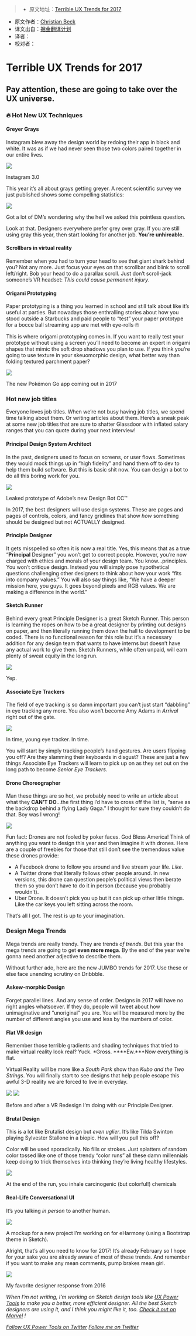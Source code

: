 > * 原文地址：[Terrible UX Trends for 2017](https://medium.com/ux-power-tools/terrible-ux-trends-for-2017-de6faebf099e#.reygjk2nv)
* 原文作者：[Christian Beck](https://medium.com/@cmbeck_?source=post_header_lockup)
* 译文出自：[掘金翻译计划](https://github.com/xitu/gold-miner)
* 译者：
* 校对者：

# Terrible UX Trends for 2017 #

## Pay attention, these are going to take over the UX universe. ##

### 🔥 Hot New UX Techniques ###

#### Greyer Grays ####

Instagram blew away the design world by redoing their app in black and white. It was as if we had never seen those two colors paired together in our entire lives.

<img class="progressiveMedia-noscript js-progressiveMedia-inner" src="https://cdn-images-1.medium.com/max/800/1*XARSm9e47wY9X0X48p4U1A.png">

Instagram 3.0

This year it’s all about grays getting greyer. A recent scientific survey we just published shows some compelling statistics:

[<img class="progressiveMedia-noscript js-progressiveMedia-inner" src="https://cdn-images-1.medium.com/max/800/1*EVKyoiQvtl34AiQb2OImvA.png">
](https://twitter.com/uxpowertools/status/829012492114391040) 

Got a lot of DM’s wondering why the hell we asked this pointless question.

Look at that. Designers everywhere prefer grey over gray. If you are still using gray this year, then start looking for another job. **You’re unhireable.**

#### Scrollbars in virtual reality ####

Remember when you had to turn your head to see that giant shark behind you? Not any more. Just focus your eyes on that scrollbar and blink to scroll left/right. Bob your head to do a parallax scroll. Just don’t scroll-jack someone’s VR headset: *This could cause permanent injury*.

#### Origami Prototyping ####

Paper prototyping is a thing you learned in school and still talk about like it’s useful at parties. But nowadays those enthralling stories about how you stood outside a Starbucks and paid people to “test” your paper prototype for a bocce ball streaming app are met with eye-rolls 🙄

This is where origami prototyping comes in. If you want to really test your prototype without using a screen you’ll need to become an expert in origami shapes that mimic the soft drop shadows you plan to use. If you think you’re going to use texture in your skeuomorphic design, what better way than folding textured parchment paper?

<img class="progressiveMedia-noscript js-progressiveMedia-inner" src="https://cdn-images-1.medium.com/max/800/1*nMRhrf72fkJvvoeEVLidow.png">

The new Pokémon Go app coming out in 2017


### Hot new job titles ###

Everyone loves job titles. When we’re not busy having job titles, we spend time talking about them. Or writing articles about them. Here’s a sneak peak at some new job titles that are sure to shatter Glassdoor with inflated salary ranges that you can quote during your next interview!

#### Principal Design System Architect ####

In the past, designers used to focus on screens, or user flows. Sometimes they would mock things up in “high fidelity” and hand them off to dev to help them build software. But this is basic shit now. You can design a bot to do all this boring work for you.

![](https://cdn-images-1.medium.com/max/800/1*GH02-QpJ7lYeSpaJAsm5pQ.gif)

Leaked prototype of Adobe’s new Design Bot CC™

In 2017, the best designers will use design systems. These are pages and pages of controls, colors, and fancy gridlines that show *how* something should be designed but not ACTUALLY designed.

#### Principle Designer ####

It gets misspelled so often it is now a real title. Yes, this means that as a true “**Principal** Designer” you won’t get to correct people. However, you’re now charged with ethics and morals of your design team. You know…principles. You won’t critique design. Instead you will simply pose hypothetical questions challenging other designers to think about how your work “fits into company values.” You will also say things like, “We have a deeper mission here, you guys. It goes beyond pixels and RGB values. We are making a difference in the world.”

#### Sketch Runner ####

Behind every great Principle Designer is a great Sketch Runner. This person is learning the ropes on how to be a great designer by printing out designs on paper, and then literally running them down the hall to development to be coded. There is no functional reason for this role but it’s a necessary addition for any design team that wants to have interns but doesn’t have any actual work to give them. Sketch Runners, while often unpaid, will earn plenty of sweat equity in the long run.

<img class="progressiveMedia-noscript js-progressiveMedia-inner" src="https://cdn-images-1.medium.com/max/800/1*RVyq0FfNzeeQMjILSqi-FA.png">

Yep.

#### **Associate Eye Trackers** ####

The field of eye tracking is so damn important you can’t just start “dabbling” in eye tracking any more. You also won’t become Amy Adams in *Arrival* right out of the gate.

<img class="progressiveMedia-noscript js-progressiveMedia-inner" src="https://cdn-images-1.medium.com/max/800/1*nx8Mw2r_g2bMCx9VLUgVeQ.png">

In time, young eye tracker. In time.

You will start by simply tracking people’s hand gestures. Are users flipping you off? Are they slamming their keyboards in disgust? These are just a few things Associate Eye Trackers will learn to pick up on as they set out on the long path to become *Senior Eye Trackers*.

#### Drone Choreographer ####

Man these things are so hot, we probably need to write an article about what they **CAN’T DO**…the first thing I’d have to cross off the list is, “serve as the backdrop behind a flying Lady Gaga.” I thought for sure they couldn’t do that. Boy was I wrong!

<img class="progressiveMedia-noscript js-progressiveMedia-inner" src="https://cdn-images-1.medium.com/max/800/1*AyBckEAyQwuxjfWUEZAu6g.gif">

Fun fact: Drones are not fooled by poker faces. God Bless America!
Think of anything you want to design this year and then imagine it with drones. Here are a couple of freebies for those that still don’t see the tremendous value these drones provide:

- A Facebook drone to follow you around and live stream your life. *Like*.
- A Twitter drone that literally follows other people around. In new versions, this drone can question people’s political views then berate them so you don’t have to do it in person (because you probably wouldn’t).
- Uber Drone. It doesn’t pick you up but it can pick up other little things. Like the car keys you left sitting across the room.

That’s all I got. The rest is up to your imagination.


### Design Mega Trends ###

Mega trends are really trendy. They are trends *of trends*. But this year the mega trends are going to get **even more mega**. By the end of the year we’re gonna need another adjective to describe them.

Without further ado, here are the new JUMBO trends for 2017. Use these or else face unending scrutiny on Dribbble.

#### Askew-morphic Design ####

Forget parallel lines. And any sense of order. Designs in 2017 will have no right angles whatsoever. If they do, people will tweet about how unimaginative and “unoriginal” you are. You will be measured more by the number of different angles you use and less by the numbers of color.

#### **Flat VR design** ####

Remember those terrible gradients and shading techniques that tried to make virtual reality look real? Yuck. *Gross. ****Ew.***Now everything is flat.

Virtual Reality will be more like a *South Park* show than *Kubo and the Two Strings*. You will finally start to see designs that help people escape this awful 3-D reality we are forced to live in everyday.

<img class="progressiveMedia-noscript js-progressiveMedia-inner" src="https://cdn-images-1.medium.com/max/600/1*UhzZz8T6hqp_WFyxo_Pj3A.png">

<img class="progressiveMedia-noscript js-progressiveMedia-inner" src="https://cdn-images-1.medium.com/max/600/1*_lw8ajalS14yXARJFuKXbw.png">

Before and after a VR Redesign I’m doing with our Principle Designer.

#### Brutal Design ####

This is a lot like Brutalist design but *even uglier*. It’s like Tilda Swinton playing Sylvester Stallone in a biopic. How will you pull this off?

Color will be used sporadically. No fills or strokes. Just splatters of random color tossed like one of those trendy “color runs” all these damn millennials keep doing to trick themselves into thinking they’re living healthy lifestyles.

<img class="progressiveMedia-noscript js-progressiveMedia-inner" src="https://cdn-images-1.medium.com/max/800/1*tlMwMwlttTZqgtC2Bqck_g.png">

At the end of the run, you inhale carcinogenic (but colorful!) chemicals

#### Real-Life Conversational UI ####

It’s you talking *in person* to another human.

<img class="progressiveMedia-noscript js-progressiveMedia-inner" src="https://cdn-images-1.medium.com/max/800/1*eWI_7PuR0YPQ8EBRdLjX6g.png">

A mockup for a new project I’m working on for eHarmony (using a Bootstrap theme in Sketch).

Alright, that’s all you need to know for 2017! It’s already February so I hope for your sake you are already aware of most of these trends. And remember if you want to make any mean comments, pump brakes mean girl.

[<img class="progressiveMedia-noscript js-progressiveMedia-inner" src="https://cdn-images-1.medium.com/max/800/1*ZGoV9E37LM6evlsn79D0oA.png">
](https://www.designernews.co/comments/242989)

My favorite designer response from 2016


*When I’m not writing, I’m working on Sketch design tools like* [*UX Power Tools*](https://www.uxpower.tools)
*to make you a better, more efficient designer. All the best Sketch designers are using it, and I think you might like it, too.* [*Check it out on Marvel*](https://marvelapp.com/explore/1672412/ux-power-tools-style-guide) *!*

[*Follow UX Power Tools on Twitter*](https://www.twitter.com/uxpowertools)
[*Follow me on Twitter*](https://twitter.com/cmbeck_)
